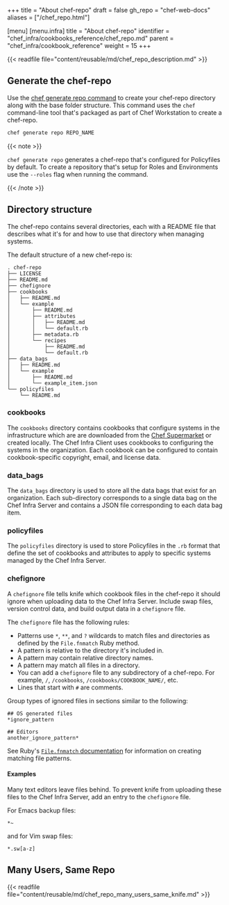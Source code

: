 +++
title = "About chef-repo"
draft = false
gh_repo = "chef-web-docs"
aliases = ["/chef_repo.html"]

[menu]
  [menu.infra]
    title = "About chef-repo"
    identifier = "chef_infra/cookbooks_reference/chef_repo.md"
    parent = "chef_infra/cookbook_reference"
    weight = 15
+++

{{< readfile file="content/reusable/md/chef_repo_description.md" >}}

## Generate the chef-repo

Use the [chef generate repo command](/ctl_chef/#chef-generate-repo) to create your chef-repo directory along with the base folder structure. This command uses the `chef` command-line tool that's packaged as part of Chef Workstation to create a chef-repo.

```bash
chef generate repo REPO_NAME
```

{{< note >}}

`chef generate repo` generates a chef-repo that's configured for Policyfiles by default. To create a repository that's setup for Roles and Environments use the `--roles` flag when running the command.

{{< /note >}}

## Directory structure

The chef-repo contains several directories, each with a README file that describes what it's for and how to use that directory when managing systems.

The default structure of a new chef-repo is:

```plain
. chef-repo
├── LICENSE
├── README.md
├── chefignore
├── cookbooks
│   ├── README.md
│   └── example
│       ├── README.md
│       ├── attributes
│       │   ├── README.md
│       │   └── default.rb
│       ├── metadata.rb
│       └── recipes
│           ├── README.md
│           └── default.rb
├── data_bags
│   ├── README.md
│   └── example
│       ├── README.md
│       └── example_item.json
└── policyfiles
    └── README.md
```

### cookbooks

The `cookbooks` directory contains cookbooks that configure systems in the infrastructure which are are downloaded from the [Chef Supermarket](https://supermarket.chef.io/) or created locally. The Chef Infra Client uses cookbooks to configuring the systems in the organization. Each cookbook can be configured to contain cookbook-specific copyright, email, and license data.

### data_bags

The `data_bags` directory is used to store all the data bags that exist for an organization. Each sub-directory corresponds to a single data bag on the Chef Infra Server and contains a JSON file corresponding to each data bag item.

### policyfiles

The `policyfiles` directory is used to store Policyfiles in the `.rb` format that define the set of cookbooks and attributes to apply to specific systems managed by the Chef Infra Server.

### chefignore

A `chefignore` file tells knife which cookbook files in the chef-repo it should ignore when uploading data to the Chef Infra Server.
Include swap files, version control data, and build output data in a `chefignore` file.

The `chefignore` file has the following rules:

- Patterns use `*`, `**`, and `?` wildcards to match files and directories as defined by the `File.fnmatch` Ruby method.
- A pattern is relative to the directory it's included in.
- A pattern may contain relative directory names.
- A pattern may match all files in a directory.
- You can add a `chefignore` file to any subdirectory of a chef-repo. For example, `/`, `/cookbooks`, `/cookbooks/COOKBOOK_NAME/`, etc.
- Lines that start with `#` are comments.

Group types of ignored files in sections similar to the following:

```plain
## OS generated files
*ignore_pattern

## Editors
another_ignore_pattern*
```

See Ruby's [`File.fnmatch` documentation](https://ruby-doc.org/core-2.5.1/File.html#method-c-fnmatch) for information on creating matching file patterns.

#### Examples

Many text editors leave files behind. To prevent knife from uploading these files to the Chef Infra Server, add an entry to the `chefignore` file.

For Emacs backup files:

```plain
*~
```

and for Vim swap files:

```plain
*.sw[a-z]
```

## Many Users, Same Repo

{{< readfile file="content/reusable/md/chef_repo_many_users_same_knife.md" >}}
